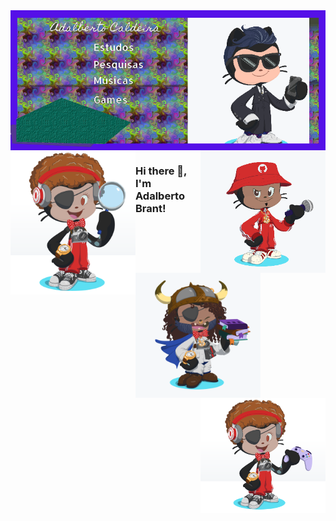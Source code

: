 <img align='center' src='https://github.com/adalbertobrant/adalbertobrant/blob/main/Banner-Adalberto.png' >
<a href="#p&d" alt="P&D"><img align = 'left' src='https://github.com/adalbertobrant/adalbertobrant/blob/main/OctoCat-P%26D.png' width="200" ></a>
<a href="#rapper" alt="Rapper"><img align = 'right' src = 'https://github.com/adalbertobrant/adalbertobrant/blob/main/OctoCat-%20The%20Rapper.png' width="200"></a>
<a href="#Student" alt="Student"><img align = 'left' src='https://github.com/adalbertobrant/adalbertobrant/blob/main/OctoCat-%20The%20Student.png' width="200"></a>
<a href="#Gamer" alt="Gamer"><img align = 'right' src = 'https://github.com/adalbertobrant/adalbertobrant/blob/main/OctoCat-The%20Gamer.png' width="200"></a>

### Hi there 👋, I'm Adalberto Brant! 
 
<!--
**adalbertobrant/adalbertobrant** is a ✨ _special_ ✨ repository because its `README.md` (this file) appears on your GitHub profile.

Here are some ideas to get you started:

- 🔭 I’m currently working on https://www.hackathonsaudeinfantil.com.br/
- 🌱 I’m currently learning Web Development
- 👯 I’m looking to collaborate on open source projects for Health Science
- 🤔 I’m looking for help with AI, Deep Learning, Computer Vision
- 💬 Ask me about Dentistry and related Health 
- 📫 How to reach me: ...
- 😄 Pronouns: ...
- ⚡ Fun fact: ...
-->

